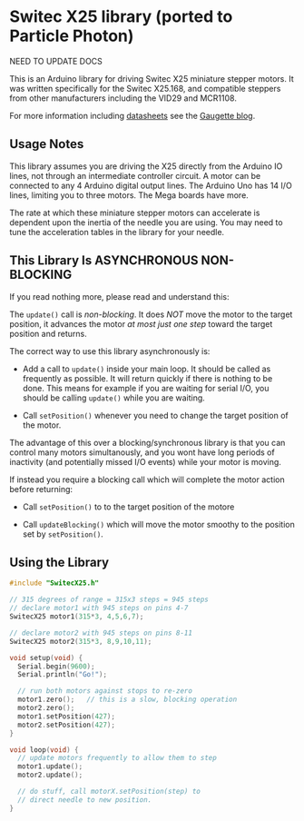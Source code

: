 Switec X25 library (ported to Particle Photon)
==================

NEED TO UPDATE DOCS

This is an Arduino library for driving Switec X25 miniature 
stepper motors. It was written specifically for the Switec X25.168,
and compatible steppers from other manufacturers including the 
VID29 and MCR1108.

For more information including [datasheets](http://guy.carpenter.id.au/gaugette/resources) see the [Gaugette blog](http://guy.carpenter.id.au/gaugette/).

Usage Notes
-----------
This library assumes you are driving the X25 directly from
the Arduino IO lines, not through an intermediate controller circuit.
A motor can be connected to any 4 Arduino digital output lines.
The Arduino Uno has 14 I/O lines, limiting you to three motors.
The Mega boards have more.

The rate at which these miniature stepper motors 
can accelerate is dependent upon the inertia
of the needle you are using.  You may need to tune the acceleration
tables in the library for your needle.


This Library Is ASYNCHRONOUS NON-BLOCKING
-----------------------------------------
If you read nothing more, please read and understand this:

The ```update()``` call is _non-blocking_.  It does _NOT_ move
the motor to the target position, it advances the motor _at most
just one step_ toward the target position and returns.

The correct way to use this library asynchronously is:

- Add a call to ```update()``` inside your main loop.  It should be called as frequently as possible.  It will return quickly if there is nothing to be done.  This means for example if you are waiting for serial I/O, you should be calling ```update()``` while you are waiting.

- Call ```setPosition()``` whenever you need to change the target position of the motor.

The advantage of this over a blocking/synchronous library is that you can
control many motors simultanously, and you wont have long periods of inactivity
(and potentially missed I/O events) while your motor is moving.

If instead you require a blocking call which will complete the motor action before returning:

- Call ```setPosition()``` to to the target position of the motore

- Call ```updateBlocking()``` which will move the motor smoothy to the position set by ```setPosition()```.

Using the Library
-----------------

```C++
#include "SwitecX25.h"

// 315 degrees of range = 315x3 steps = 945 steps
// declare motor1 with 945 steps on pins 4-7
SwitecX25 motor1(315*3, 4,5,6,7);

// declare motor2 with 945 steps on pins 8-11
SwitecX25 motor2(315*3, 8,9,10,11);

void setup(void) {
  Serial.begin(9600);
  Serial.println("Go!");

  // run both motors against stops to re-zero
  motor1.zero();   // this is a slow, blocking operation
  motor2.zero();  
  motor1.setPosition(427);
  motor2.setPosition(427);
}

void loop(void) {
  // update motors frequently to allow them to step
  motor1.update();
  motor2.update();

  // do stuff, call motorX.setPosition(step) to 
  // direct needle to new position.
}

```












